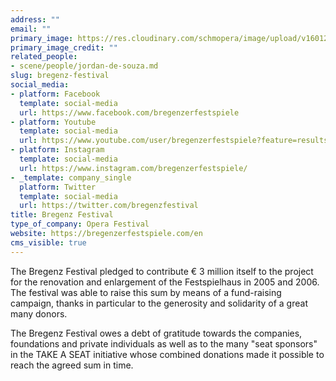 ```yaml
---
address: ""
email: ""
primary_image: https://res.cloudinary.com/schmopera/image/upload/v1601223330/media/2020/09/Logo-Bregenz_md9m8b.jpg
primary_image_credit: ""
related_people:
- scene/people/jordan-de-souza.md
slug: bregenz-festival
social_media:
- platform: Facebook
  template: social-media
  url: https://www.facebook.com/bregenzerfestspiele
- platform: Youtube
  template: social-media
  url: https://www.youtube.com/user/bregenzerfestspiele?feature=results_main
- platform: Instagram
  template: social-media
  url: https://www.instagram.com/bregenzerfestspiele/
- _template: company_single
  platform: Twitter
  template: social-media
  url: https://twitter.com/bregenzfestival
title: Bregenz Festival
type_of_company: Opera Festival
website: https://bregenzerfestspiele.com/en
cms_visible: true
---
```

The Bregenz Festival pledged to contribute € 3 million itself to the project for the renovation and enlargement of the Festspielhaus in 2005 and 2006. The festival was able to raise this sum by means of a fund-raising campaign, thanks in particular to the generosity and solidarity of a great many donors.

The Bregenz Festival owes a debt of gratitude towards the companies, foundations and private individuals as well as to the many "seat sponsors" in the TAKE A SEAT initiative whose combined donations made it possible to reach the agreed sum in time.